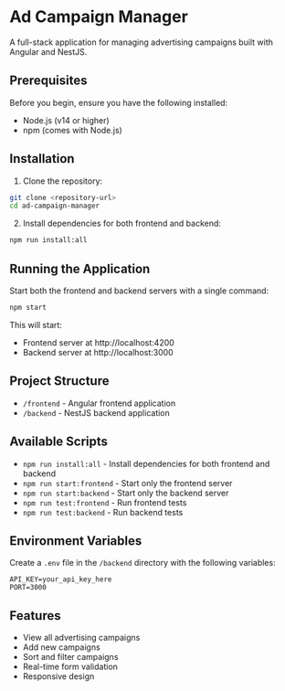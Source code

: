 # Ad Campaign Manager

A full-stack application for managing advertising campaigns built with Angular and NestJS.

## Prerequisites

Before you begin, ensure you have the following installed:
- Node.js (v14 or higher)
- npm (comes with Node.js)

## Installation

1. Clone the repository:
```bash
git clone <repository-url>
cd ad-campaign-manager
```

2. Install dependencies for both frontend and backend:
```bash
npm run install:all
```

## Running the Application

Start both the frontend and backend servers with a single command:

```bash
npm start
```

This will start:
- Frontend server at http://localhost:4200
- Backend server at http://localhost:3000

## Project Structure

- `/frontend` - Angular frontend application
- `/backend` - NestJS backend application

## Available Scripts

- `npm run install:all` - Install dependencies for both frontend and backend
- `npm run start:frontend` - Start only the frontend server
- `npm run start:backend` - Start only the backend server
- `npm run test:frontend` - Run frontend tests
- `npm run test:backend` - Run backend tests

## Environment Variables

Create a `.env` file in the `/backend` directory with the following variables:

```env
API_KEY=your_api_key_here
PORT=3000
```

## Features

- View all advertising campaigns
- Add new campaigns
- Sort and filter campaigns
- Real-time form validation
- Responsive design